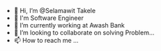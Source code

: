 - 👋 Hi, I’m @Selamawit Takele
- 👀 I'm Software Engineer
- 🌱 I’m currently working at Awash Bank
- 💞️ I’m looking to collaborate on solving Problem...
- 📫 How to reach me ...

<!---
Selamawit/Selamawit is a ✨ special ✨ repository because its `README.md` (this file) appears on your GitHub profile.
You can click the Preview link to take a look at your changes.
--->
